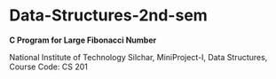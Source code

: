 # Data-Structures-2nd-sem


**C Program for Large Fibonacci Number**


National Institute of Technology Silchar, 
MiniProject-I, 
Data Structures, 
Course Code: CS 201
